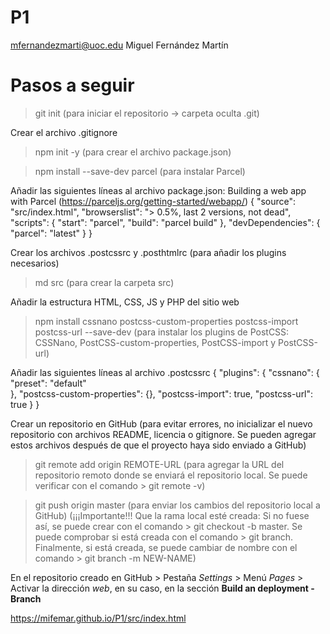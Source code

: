 # P1

mfernandezmarti@uoc.edu
Miguel Fernández Martín

# Pasos a seguir

> git init (para iniciar el repositorio -> carpeta oculta .git)

Crear el archivo .gitignore

> npm init -y (para crear el archivo package.json)

> npm install --save-dev parcel (para instalar Parcel)

Añadir las siguientes líneas al archivo package.json: Building a web app with Parcel (https://parceljs.org/getting-started/webapp/)
    {
        "source": "src/index.html",
        "browserslist": "> 0.5%, last 2 versions, not dead",
        "scripts": {
            "start": "parcel",
            "build": "parcel build"
        },
        "devDependencies": {
            "parcel": "latest"
        }
    }

Crear los archivos .postcssrc y .posthtmlrc (para añadir los plugins necesarios)

> md src (para crear la carpeta src)

Añadir la estructura HTML, CSS, JS y PHP del sitio web

> npm install cssnano postcss-custom-properties postcss-import postcss-url --save-dev (para instalar los plugins de PostCSS: CSSNano, PostCSS-custom-properties, PostCSS-import y PostCSS-url)

Añadir las siguientes líneas al archivo .postcssrc
    {
        "plugins": {
            "cssnano": {
                "preset": "default"   
            },
            "postcss-custom-properties": {},
            "postcss-import": true,
            "postcss-url": true
        }
    }

Crear un repositorio en GitHub (para evitar errores, no inicializar el nuevo repositorio con archivos README, licencia o gitignore. Se pueden agregar estos archivos después de que el proyecto haya sido enviado a GitHub)

> git remote add origin REMOTE-URL (para agregar la URL del repositorio remoto donde se enviará el repositorio local. Se puede verificar con el comando > git remote -v)

> git push origin master (para enviar los cambios del repositorio local a GitHub) (¡¡¡Importante!!! Que la rama local esté creada: Si no fuese así, se puede crear con el comando > git checkout -b master. Se puede comprobar si está creada con el comando > git branch. Finalmente, si está creada, se puede cambiar de nombre con el comando > git branch -m NEW-NAME)

En el repositorio creado en GitHub > Pestaña *Settings* > Menú *Pages* > Activar la dirección *web*, en su caso, en la sección **Build an deployment - Branch**

https://mifemar.github.io/P1/src/index.html
